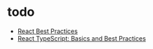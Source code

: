 # todo

- [React Best Practices](https://towardsdatascience.com/react-best-practices-804def6d5215)
- [React TypeScript: Basics and Best Practices](https://blog.bitsrc.io/react-typescript-cheetsheet-2b6fa2cecfe2)
